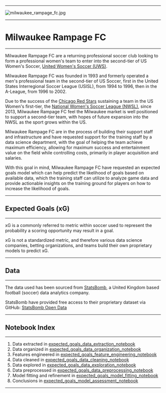 ***
![milwaukee_rampage_fc.jpg](https://github.com/wswager/milwaukee_rampage_fc/blob/main/images/milwaukee_rampage_fc.jpg)
***
# Milwaukee Rampage FC
***
Milwaukee Rampage FC are a returning professional soccer club looking to form a professional women's team to enter into the second-tier of US Women's Soccer, [United Women's Soccer (UWS)](https://uwssoccer.com/).

Milwaukee Rampage FC was founded in 1993 and formerly operated a men's professional team in the second-tier of US Soccer, first in the United States Interregional Soccer League (USISL), from 1994 to 1996, then in the A-League, from 1996 to 2002.

Due to the success of the [Chicago Red Stars](https://www.chicagoredstars.com/) sustaining a team in the US Women's first-tier, the [National Women's Soccer League (NWSL)](www.nwslsoccer.com), since 2013, Milwaukee Rampage FC feel the Milwaukee market is well positioned to support a second-tier team, with hopes of future expansion into the NWSL as the sport grows within the US.

Milwaukee Rampage FC are in the process of building their support staff and infrastructure and have requested support for the training staff by a data science department, with the goal of helping the team achieve maximum efficiency, allowing for maximum success and entertainment value on the field while controlling costs, primarily in player acquisition and salaries.

With this goal in mind, Milwaukee Rampage FC have requested an expected goals model which can help predict the likelihood of goals based on available data, which the training staff can utilize to analyze game data and provide actionable insights on the training ground for players on how to increase the likelihood of goals.
***
## Expected Goals (xG)
***
xG is a commonly referred to metric within soccer used to represent the probability a scoring opportunity may result in a goal.

xG is not a standardized metric, and therefore various data science companies, betting organizations, and teams build their own proprietary models to predict xG.
***
## Data
***
The data used has been sourced from [StatsBomb](https://statsbomb.com/), a United Kingdom based football (soccer) data analytics company.

StatsBomb have provided free access to their proprietary dataset via GitHub: [StatsBomb Open Data](https://github.com/statsbomb/open-data)
***
## Notebook Index
***
1. Data extracted in [expected_goals_data_extraction_notebook]()
2. Data organized in [expected_goals_data_organization_notebook]()
3. Features engineered in [expected_goals_feature_engineering_notebook]()
4. Data cleaned in [expected_goals_data_cleaning_notebook]()
5. Data explored in [expected_goals_data_exploration_notebook]()
6. Data preprocessed in [expected_goals_data_preprocessing_notebook]()
7. Model fitting and refinement in [expected_goals_model_fitting_notebook]()
8. Conclusions in [expected_goals_model_assessment_notebook]()
***
